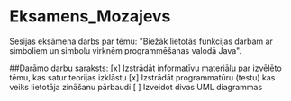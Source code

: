# Eksamens_Mozajevs

Sesijas eksāmena darbs par tēmu: "Biežāk lietotās funkcijas darbam ar simboliem un simbolu virknēm programmēšanas valodā Java".

##Darāmo darbu saraksts:
[x] Izstrādāt informatīvu materiālu par izvēlēto tēmu, kas satur teorijas izklāstu
[x] Izstrādāt programmatūru (testu) kas veiks lietotāja zināšanu pārbaudi
[ ] Izveidot divas UML diagrammas
